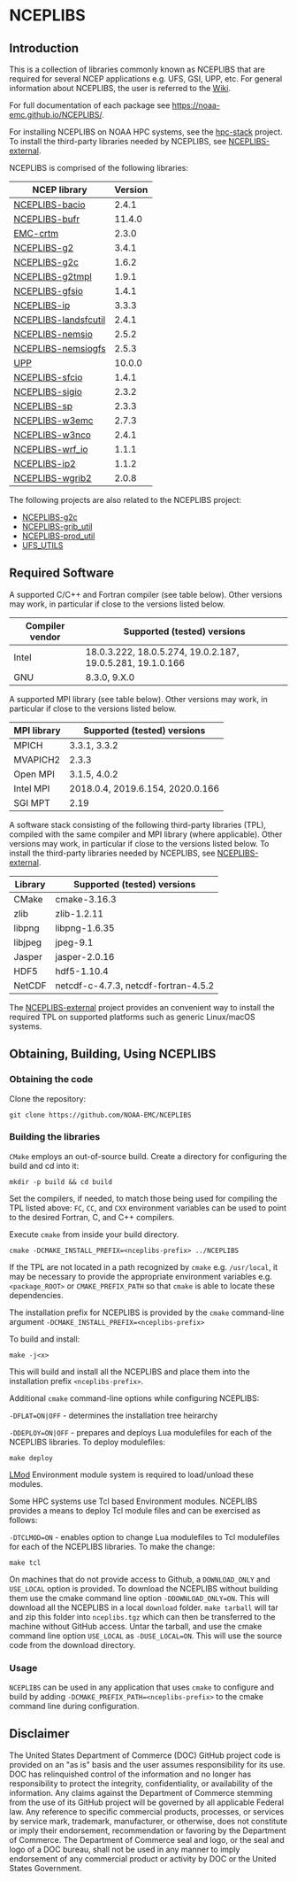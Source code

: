 # NCEPLIBS

## Introduction

This is a collection of libraries commonly known as NCEPLIBS that are
required for several NCEP applications e.g. UFS, GSI, UPP, etc. For
general information about NCEPLIBS, the user is referred to the
[Wiki](https://github.com/NOAA-EMC/NCEPLIBS/wiki).

For full documentation of each package see
https://noaa-emc.github.io/NCEPLIBS/.

For installing NCEPLIBS on NOAA HPC systems, see the
[hpc-stack](https://github.com/NOAA-EMC/hpc-stack) project. To install
the third-party libraries needed by NCEPLIBS, see
[NCEPLIBS-external](https://github.com/NOAA-EMC/NCEPLIBS-external).

NCEPLIBS is comprised of the following libraries:

 NCEP library         | Version
----------------------|---------------------------------------------------
[NCEPLIBS-bacio](https://github.com/NOAA-EMC/NCEPLIBS-bacio)             | 2.4.1
[NCEPLIBS-bufr](https://github.com/NOAA-EMC/NCEPLIBS-bufr)               | 11.4.0
[EMC-crtm](https://github.com/noaa-emc/emc_crtm)                         | 2.3.0
[NCEPLIBS-g2](https://github.com/NOAA-EMC/NCEPLIBS-g2)                   | 3.4.1
[NCEPLIBS-g2c](https://github.com/NOAA-EMC/NCEPLIBS-g2c)                 | 1.6.2
[NCEPLIBS-g2tmpl](https://github.com/NOAA-EMC/NCEPLIBS-g2tmpl)           | 1.9.1
[NCEPLIBS-gfsio](https://github.com/NOAA-EMC/NCEPLIBS-gfsio)             | 1.4.1
[NCEPLIBS-ip](https://github.com/NOAA-EMC/NCEPLIBS-ip)                   | 3.3.3
[NCEPLIBS-landsfcutil](https://github.com/NOAA-EMC/NCEPLIBS-landsfcutil) | 2.4.1
[NCEPLIBS-nemsio](https://github.com/NOAA-EMC/NCEPLIBS-nemsio)           | 2.5.2
[NCEPLIBS-nemsiogfs](https://github.com/NOAA-EMC/NCEPLIBS-nemsiogfs)     | 2.5.3
[UPP](https://github.com/NOAA-EMC/EMC_post)                              | 10.0.0
[NCEPLIBS-sfcio](https://github.com/NOAA-EMC/NCEPLIBS-sfcio)             | 1.4.1
[NCEPLIBS-sigio](https://github.com/NOAA-EMC/NCEPLIBS-sigio)             | 2.3.2
[NCEPLIBS-sp](https://github.com/NOAA-EMC/NCEPLIBS-sp)                   | 2.3.3
[NCEPLIBS-w3emc](https://github.com/NOAA-EMC/NCEPLIBS-w3emc)             | 2.7.3
[NCEPLIBS-w3nco](https://github.com/NOAA-EMC/NCEPLIBS-w3nco)             | 2.4.1
[NCEPLIBS-wrf_io](https://github.com/NOAA-EMC/NCEPLIBS-wrf_io)           | 1.1.1
[NCEPLIBS-ip2](https://github.com/NOAA-EMC/NCEPLIBS-ip2)                 | 1.1.2
[NCEPLIBS-wgrib2](https://github.com/NOAA-EMC/NCEPLIBS-wgrib2)           | 2.0.8

The following projects are also related to the NCEPLIBS project:
 - [NCEPLIBS-g2c](https://github.com/NOAA-EMC/NCEPLIBS-g2c)
 - [NCEPLIBS-grib_util](https://github.com/NOAA-EMC/NCEPLIBS-grib_util)
 - [NCEPLIBS-prod_util](https://github.com/NOAA-EMC/NCEPLIBS-prod_util)
 - [UFS_UTILS](https://github.com/NOAA-EMC/UFS_UTILS)

## Required Software

A supported C/C++ and Fortran compiler (see table below).  Other
versions may work, in particular if close to the versions listed
below.

| Compiler vendor | Supported (tested) versions                                |
|-----------------|------------------------------------------------------------|
| Intel           | 18.0.3.222, 18.0.5.274, 19.0.2.187, 19.0.5.281, 19.1.0.166 |
| GNU             | 8.3.0, 9.X.0                                               |

A supported MPI library (see table below).  Other versions may work,
in particular if close to the versions listed below.

| MPI library     | Supported (tested) versions                                |
|-----------------|------------------------------------------------------------|
| MPICH           | 3.3.1, 3.3.2                                               |
| MVAPICH2        | 2.3.3                                                      |
| Open MPI        | 3.1.5, 4.0.2                                               |
| Intel MPI       | 2018.0.4, 2019.6.154, 2020.0.166                           |
| SGI MPT         | 2.19                                                       |

A software stack consisting of the following third-party libraries
(TPL), compiled with the same compiler and MPI library (where
applicable). Other versions may work, in particular if close to the
versions listed below. To install the third-party libraries needed by
NCEPLIBS, see
[NCEPLIBS-external](https://github.com/NOAA-EMC/NCEPLIBS-external).

| Library         | Supported (tested) versions                                |
|-----------------|------------------------------------------------------------|
| CMake           | cmake-3.16.3                                               |
| zlib            | zlib-1.2.11                                                |
| libpng          | libpng-1.6.35                                              |
| libjpeg         | jpeg-9.1                                                   |
| Jasper          | jasper-2.0.16                                              |
| HDF5            | hdf5-1.10.4                                                |
| NetCDF          | netcdf-c-4.7.3, netcdf-fortran-4.5.2                       |

The [NCEPLIBS-external](https://github.com/NOAA-EMC/NCEPLIBS-external)
project provides an convenient way to install the required TPL on
supported platforms such as generic Linux/macOS systems.

## Obtaining, Building, Using NCEPLIBS

### Obtaining the code

Clone the repository:

`git clone https://github.com/NOAA-EMC/NCEPLIBS`

### Building the libraries

`CMake` employs an out-of-source build.  Create a directory for
configuring the build and cd into it:

`mkdir -p build && cd build`

Set the compilers, if needed, to match those being used for compiling
the TPL listed above: `FC`, `CC`, and `CXX` environment variables can
be used to point to the desired Fortran, C, and C++ compilers.

Execute `cmake` from inside your build directory.

`cmake -DCMAKE_INSTALL_PREFIX=<nceplibs-prefix> ../NCEPLIBS`

If the TPL are not located in a path recognized by `cmake`
e.g. `/usr/local`, it may be necessary to provide the appropriate
environment variables e.g. `<package_ROOT>` or `CMAKE_PREFIX_PATH` so
that `cmake` is able to locate these dependencies.

The installation prefix for NCEPLIBS is provided by the `cmake`
command-line argument `-DCMAKE_INSTALL_PREFIX=<nceplibs-prefix>`

To build and install:

```
make -j<x>
```

This will build and install all the NCEPLIBS and place them into the
installation prefix `<nceplibs-prefix>`.

Additional `cmake` command-line options while configuring NCEPLIBS:

`-DFLAT=ON|OFF` - determines the installation tree heirarchy

`-DDEPLOY=ON|OFF` - prepares and deploys Lua modulefiles for each of
the NCEPLIBS libraries.  To deploy modulefiles:

```
make deploy
```

[LMod](https://lmod.readthedocs.io/en/latest/) Environment module
system is required to load/unload these modules.

Some HPC systems use Tcl based Environment modules.  NCEPLIBS provides
a means to deploy Tcl module files and can be exercised as follows:

`-DTCLMOD=ON` - enables option to change Lua modulefiles to Tcl modulefiles for each of the NCEPLIBS libraries.  To make the change:
```
make tcl
```

On machines that do not provide access to Github, a `DOWNLOAD_ONLY`
and `USE_LOCAL` option is provided.  To download the NCEPLIBS without
building them use the cmake command line option `-DDOWNLOAD_ONLY=ON`.
This will download all the NCEPLIBS in a local `download` folder.
`make tarball` will tar and zip this folder into `nceplibs.tgz` which
can then be transferred to the machine without GitHub access.  Untar
the tarball, and use the cmake command line option `USE_LOCAL` as
`-DUSE_LOCAL=ON`.  This will use the source code from the download
directory.

### Usage

`NCEPLIBS` can be used in any application that uses `cmake` to
configure and build by adding `-DCMAKE_PREFIX_PATH=<nceplibs-prefix>`
to the cmake command line during configuration.

## Disclaimer

The United States Department of Commerce (DOC) GitHub project code is
provided on an "as is" basis and the user assumes responsibility for
its use. DOC has relinquished control of the information and no longer
has responsibility to protect the integrity, confidentiality, or
availability of the information. Any claims against the Department of
Commerce stemming from the use of its GitHub project will be governed
by all applicable Federal law. Any reference to specific commercial
products, processes, or services by service mark, trademark,
manufacturer, or otherwise, does not constitute or imply their
endorsement, recommendation or favoring by the Department of
Commerce. The Department of Commerce seal and logo, or the seal and
logo of a DOC bureau, shall not be used in any manner to imply
endorsement of any commercial product or activity by DOC or the United
States Government.
